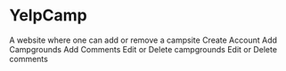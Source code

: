 # YelpCamp
A website where one can add or remove a campsite
Create Account
Add Campgrounds
Add Comments
Edit or Delete campgrounds
Edit or Delete comments
